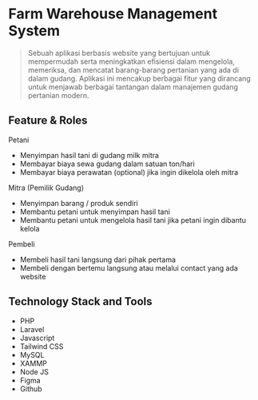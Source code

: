 # Farm Warehouse Management System
> Sebuah aplikasi berbasis website yang bertujuan untuk mempermudah serta meningkatkan efisiensi dalam mengelola, memeriksa, dan mencatat barang-barang pertanian yang ada di dalam gudang. Aplikasi ini mencakup berbagai fitur yang dirancang untuk menjawab berbagai tantangan dalam manajemen gudang pertanian modern.

## Feature & Roles
Petani
- Menyimpan hasil tani di gudang milk mitra
- Membayar biaya sewa gudang dalam satuan ton/hari
- Membayar biaya perawatan (optional) jika ingin dikelola oleh mitra

Mitra (Pemilik Gudang)
- Menyimpan barang / produk sendiri
- Membantu petani untuk menyimpan hasil tani
- Membantu petani untuk mengelola hasil tani jika petani ingin dibantu kelola

Pembeli
- Membeli hasil tani langsung dari pihak pertama
- Membeli dengan bertemu langsung atau melalui contact yang ada website

## Technology Stack and Tools
- PHP
- Laravel
- Javascript
- Tailwind CSS
- MySQL
- XAMMP
- Node JS
- Figma
- Github
